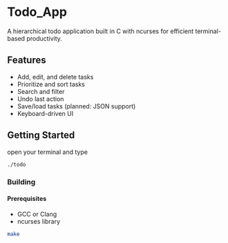 # Todo_App

A hierarchical todo application built in C with ncurses for efficient terminal-based productivity.
## Features

- Add, edit, and delete tasks
- Prioritize and sort tasks
- Search and filter
- Undo last action
- Save/load tasks (planned: JSON support)
- Keyboard-driven UI

## Getting Started

open your terminal and type
```sh
./todo
```

### Building

#### Prerequisites

- GCC or Clang
- ncurses library

```sh
make
```
